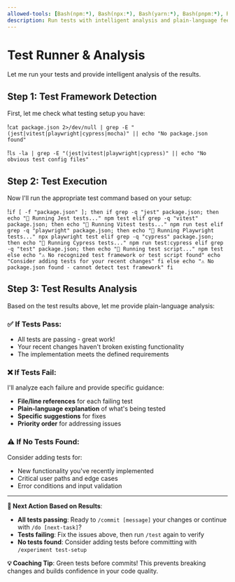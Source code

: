 ```yaml
---
allowed-tools: [Bash(npm:*), Bash(npx:*), Bash(yarn:*), Bash(pnpm:*), Read, Write, Edit, TodoWrite]
description: Run tests with intelligent analysis and plain-language feedback
---
```


# Test Runner & Analysis

Let me run your tests and provide intelligent analysis of the results.

## Step 1: Test Framework Detection
First, let me check what testing setup you have:

!`cat package.json 2>/dev/null | grep -E "(jest|vitest|playwright|cypress|mocha)" || echo "No package.json found"`

!`ls -la | grep -E "(jest|vitest|playwright|cypress)" || echo "No obvious test config files"`

## Step 2: Test Execution
Now I'll run the appropriate test command based on your setup:

!`if [ -f "package.json" ]; then
  if grep -q "jest" package.json; then
    echo "🧪 Running Jest tests..."
    npm test
  elif grep -q "vitest" package.json; then
    echo "🧪 Running Vitest tests..."
    npm run test
  elif grep -q "playwright" package.json; then
    echo "🧪 Running Playwright tests..."
    npx playwright test
  elif grep -q "cypress" package.json; then
    echo "🧪 Running Cypress tests..."
    npm run test:cypress
  elif grep -q "test" package.json; then
    echo "🧪 Running test script..."
    npm test
  else
    echo "⚠️ No recognized test framework or test script found"
    echo "Consider adding tests for your recent changes"
  fi
else
  echo "⚠️ No package.json found - cannot detect test framework"
fi`

## Step 3: Test Results Analysis

Based on the test results above, let me provide plain-language analysis:

### ✅ If Tests Pass:
- All tests are passing - great work!
- Your recent changes haven't broken existing functionality
- The implementation meets the defined requirements

### ❌ If Tests Fail:
I'll analyze each failure and provide specific guidance:
- **File/line references** for each failing test
- **Plain-language explanation** of what's being tested
- **Specific suggestions** for fixes
- **Priority order** for addressing issues

### ⚠️ If No Tests Found:
Consider adding tests for:
- New functionality you've recently implemented
- Critical user paths and edge cases
- Error conditions and input validation

---

**🔄 Next Action Based on Results**:

- **All tests passing**: Ready to `/commit [message]` your changes or continue with `/do [next-task]`?
- **Tests failing**: Fix the issues above, then run `/test` again to verify
- **No tests found**: Consider adding tests before committing with `/experiment test-setup`

**💡 Coaching Tip**: Green tests before commits! This prevents breaking changes and builds confidence in your code quality.